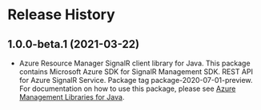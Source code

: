 # Release History

## 1.0.0-beta.1 (2021-03-22)

- Azure Resource Manager SignalR client library for Java. This package contains Microsoft Azure SDK for SignalR Management SDK. REST API for Azure SignalR Service. Package tag package-2020-07-01-preview. For documentation on how to use this package, please see [Azure Management Libraries for Java](https://aka.ms/azsdk/java/mgmt).
